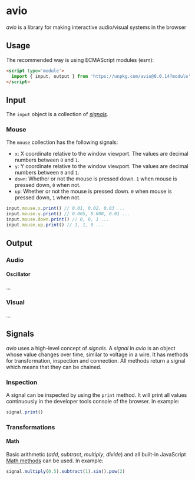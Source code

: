 # avio

_avio_ is a library for making interactive audio/visual systems in the browser

## Usage

The recommended way is using ECMAScript modules (esm):

```html
<script type='module'>
  import { input, output } from 'https://unpkg.com/avio@0.0.14?module'
</script>
```

## Input

The `input` object is a collection of [_signals_](#signals).

### Mouse

The `mouse` collection has the following signals:

* `x`: X coordinate relative to the window viewport. The values are decimal numbers between `0` and `1`.
* `y`: Y coordinate relative to the window viewport. The values are decimal numbers between `0` and `1`.
* `down`: Whether or not the mouse is pressed down. `1` when mouse is pressed down, `0` when not.
* `up`: Whether or not the mouse is pressed down. `0` when mouse is pressed down, `1` when not.

```js
input.mouse.x.print() // 0.01, 0.02, 0.03 ...
input.mouse.y.print() // 0.005, 0.008, 0.01 ...
input.mouse.down.print() // 0, 0, 1 ...
input.mouse.up.print() // 1, 1, 0 ...
```

## Output

### Audio

#### Oscillator

...

### Visual

...

## Signals

_avio_ uses a high-level concept of _signals_. A _signal_ in _avio_ is an object whose value changes over time, similar to voltage in a wire. It has methods for transformation, inspection and connection. All methods return a signal which means that they can be chained.

### Inspection

A signal can be inspected by using the `print` method. It will print all values continuously in the developer tools console of the browser. In example:
```js
signal.print()
```

### Transformations

#### Math

Basic arithmetic (_add_, _subtract_, _multiply_, _divide_) and all built-in JavaScript [Math methods](https://developer.mozilla.org/en-US/docs/Web/JavaScript/Reference/Global_Objects/Math#Methods) can be used. In example:

```js
signal.multiply(0.5).subtract(1).sin().pow(2)
```
